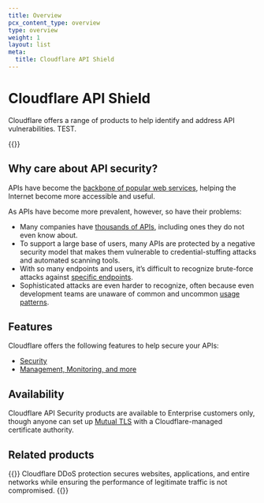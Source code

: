 ```yaml
---
title: Overview
pcx_content_type: overview
type: overview
weight: 1
layout: list
meta:
  title: Cloudflare API Shield
---
```


# Cloudflare API Shield

Cloudflare offers a range of products to help identify and address API vulnerabilities. TEST.

{{<render file="_non-contract-enablement.md" productFolder="fundamentals" >}}

## Why care about API security?

APIs have become the [backbone of popular web services](https://blog.postman.com/intro-to-apis-history-of-apis/), helping the Internet become more accessible and useful.

As APIs have become more prevalent, however, so have their problems:

*   Many companies have [thousands of APIs](/api-shield/security/api-discovery/), including ones they do not even know about.
*   To support a large base of users, many APIs are protected by a negative security model that makes them vulnerable to credential-stuffing attacks and automated scanning tools.
*   With so many endpoints and users, it’s difficult to recognize brute-force attacks against [specific endpoints](/api-shield/security/volumetric-abuse-detection/).
*   Sophisticated attacks are even harder to recognize, often because even development teams are unaware of common and uncommon [usage patterns](/api-shield/security/sequence-analytics/).

## Features

Cloudflare offers the following features to help secure your APIs: 

- [Security](/api-shield/security/)
- [Management, Monitoring, and more](/api-shield/api-gateway/)

## Availability

Cloudflare API Security products are available to Enterprise customers only, though anyone can set up [Mutual TLS](/api-shield/security/mtls/) with a Cloudflare-managed certificate authority.

## Related products

{{<related header="DDoS Protection" href="/ddos-protection/" product="ddos-protection">}}
Cloudflare DDoS protection secures websites, applications, and entire networks while ensuring the performance of legitimate traffic is not compromised.
{{</related>}}
